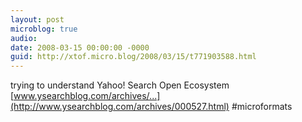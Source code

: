 ```yaml
---
layout: post
microblog: true
audio: 
date: 2008-03-15 00:00:00 -0000
guid: http://xtof.micro.blog/2008/03/15/t771903588.html
---
```

trying to understand Yahoo! Search Open Ecosystem [www.ysearchblog.com/archives/...](http://www.ysearchblog.com/archives/000527.html) #microformats
